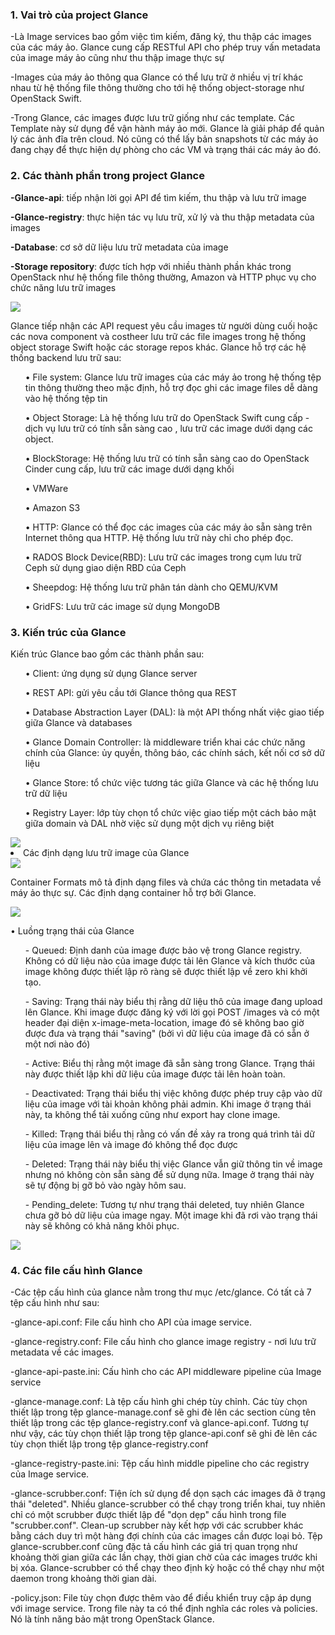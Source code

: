 <h3>1.	Vai trò của project Glance </h3>
<p>-Là Image services bao gồm việc tìm kiếm, đăng ký, thu thập các images của các máy ảo. Glance cung cấp RESTful API cho phép truy vấn metadata của image máy ảo cũng như thu thập image thực sự</p>
<p><p>-Images của máy ảo thông qua Glance có thể lưu trữ ở nhiều vị trí khác nhau từ hệ thống file thông thường cho tới hệ thống object-storage như OpenStack Swift.</p>
<p>-Trong Glance, các images được lưu trữ giống như các template. Các Template này sử dụng để vận hành máy ảo mới. Glance là giải pháp để quản lý các ảnh đĩa trên cloud. Nó cũng có thể lấy bản snapshots từ các máy ảo đang chạy để thực hiện dự phòng cho các VM và trạng thái các máy ảo đó.
</p>
<h3> 2.	Các thành phần trong project Glance </h3>
<p><strong>-Glance-api</strong>: tiếp nhận lời gọi API để tìm kiếm, thu thập và lưu trữ image</p>
<p><strong>-Glance-registry</strong>: thực hiện tác vụ lưu trữ, xử lý và thu thập metadata của images</p>
<p><strong>-Database</strong>: cơ sở dữ liệu lưu trữ metadata của image</p>
<p><strong>-Storage repository</strong>: được tích hợp với nhiều thành phần khác trong OpenStack như hệ thống file thông thường, Amazon và HTTP phục vụ cho chức năng lưu trữ images</p>

<img src="https://github.com/anhict/images/blob/master/16.png?raw=true">
<p>Glance tiếp nhận các API request yêu cầu images từ người dùng cuối hoặc các nova component và costheer lưu trữ các file images trong hệ thống object storage Swift hoặc các storage repos khác. Glance hỗ trợ các hệ thống backend lưu trữ sau:</p>
<ul>
<p>•	File system: Glance lưu trữ images của các máy ảo trong hệ thống tệp tin thông thường theo mặc định, hỗ trợ đọc ghi các image files dễ dàng vào hệ thống tệp tin </p>
<p>•	Object Storage: Là hệ thống lưu trữ do OpenStack Swift cung cấp - dịch vụ lưu trữ có tính sẵn sàng cao , lưu trữ các image dưới dạng các object.</p>
<p>•	BlockStorage: Hệ thống lưu trữ có tính sẵn sàng cao do OpenStack Cinder cung cấp, lưu trữ các image dưới dạng khối</p>
<p>•	VMWare</p>
<p>•	Amazon S3</p>
<p>•	HTTP: Glance có thể đọc các images của các máy ảo sẵn sàng trên Internet thông qua HTTP. Hệ thống lưu trữ này chỉ cho phép đọc.</p>
<p>•	RADOS Block Device(RBD): Lưu trữ các images trong cụm lưu trữ Ceph sử dụng giao diện RBD của Ceph
<p>•	Sheepdog: Hệ thống lưu trữ phân tán dành cho QEMU/KVM</p>
<p>•	GridFS: Lưu trữ các image sử dụng MongoDB</p>

</ul>
<h3>3.	Kiến trúc của Glance </h3>
<p>Kiến trúc Glance bao gồm các thành phần sau:</p>
<ul>
<p>•	Client: ứng dụng sử dụng Glance server</p>
<p>•	REST API: gửi yêu cầu tới Glance thông qua REST</p>
<p>•	Database Abstraction Layer (DAL): là một API thống nhất việc giao tiếp giữa Glance và databases</p>
<p>•	Glance Domain Controller: là middleware triển khai các chức năng chính của Glance: ủy quyền, thông báo, các chính sách, kết nối cơ sở dữ liệu</p>
<p>•	Glance Store: tổ chức việc tương tác giữa Glance và các hệ thống lưu trữ dữ liệu</p>
<p>•	Registry Layer: lớp tùy chọn tổ chức việc giao tiếp một cách bảo mật giữa domain và DAL nhờ việc sử dụng một dịch vụ riêng biệt</p>
</ul>
<img src="https://github.com/anhict/images/blob/master/17.png?raw=true">
<li>Các định dạng lưu trữ image của Glance</li>
<img src="https://github.com/anhict/images/blob/master/18.png?raw=true">
<p>Container Formats mô tả định dạng files và chứa các thông tin metadata về máy ảo thực sự. Các định dạng container hỗ trợ bởi Glance.</p>
<img src="https://github.com/anhict/images/blob/master/19.png?raw=true">
<p>•	Luồng trạng thái của Glance</p>
<ul>
<p>-	Queued: Định danh của image được bảo vệ trong Glance registry. Không có dữ liệu nào của image được tải lên Glance và kích thước của image không được thiết lập rõ ràng sẽ được thiết lập về zero khi khởi tạo.</p>
<p>-	Saving: Trạng thái này biểu thị rằng dữ liệu thô của image đang upload lên Glance. Khi image được đăng ký với lời gọi POST /images và có một header đại diện x-image-meta-location, image đó sẽ không bao giờ được đưa và trạng thái "saving" (bởi vì dữ liệu của image đã có sẵn ở một nơi nào đó)
<p>-	Active: Biểu thị rằng một image đã sẵn sàng trong Glance. Trạng thái này được thiết lập khi dữ liệu của image được tải lên hoàn toàn.</p>
-	Deactivated: Trạng thái biểu thị việc không được phép truy cập vào dữ liệu của image với tài khoản không phải admin. Khi image ở trạng thái này, ta không thể tải xuống cũng như export hay clone image.
<p>-	Killed: Trạng thái biểu thị rằng có vấn đề xảy ra trong quá trình tải dữ liệu của image lên và image đó không thể đọc được</p>
<p>-	Deleted: Trạng thái này biểu thị việc Glance vẫn giữ thông tin về image nhưng nó không còn sẵn sàng để sử dụng nữa. Image ở trạng thái này sẽ tự động bị gỡ bỏ vào ngày hôm sau.</p>
<p>-	Pending_delete: Tương tự như trạng thái deleted, tuy nhiên Glance chưa gỡ bỏ dữ liệu của image ngay. Một image khi đã rơi vào trạng thái này sẽ không có khả năng khôi phục.</p>

</ul>
<img src="https://github.com/anhict/images/blob/master/20.png?raw=true">
<h3>4.	Các file cấu hình Glance </h3>
<p>-Các tệp cấu hình của glance nằm trong thư mục /etc/glance. Có tất cả 7 tệp cấu hình như sau: </p>
<p>-glance-api.conf: File cấu hình cho API của image service.</p>
<p>-glance-registry.conf: File cấu hình cho glance image registry - nơi lưu trữ metadata về các images.</p>
<p>-glance-api-paste.ini: Cấu hình cho các API middleware pipeline của Image service</p>
<p>-glance-manage.conf: Là tệp cấu hình ghi chép tùy chỉnh. Các tùy chọn thiết lập trong tệp glance-manage.conf sẽ ghi đè lên các section cùng tên thiết lập trong các tệp glance-registry.conf và glance-api.conf. Tương tự như vậy, các tùy chọn thiết lập trong tệp glance-api.conf sẽ ghi đè lên các tùy chọn thiết lập trong tệp glance-registry.conf</p>
<p>-glance-registry-paste.ini: Tệp cấu hình middle pipeline cho các registry của Image service.</p>
<p>-glance-scrubber.conf: Tiện ích sử dụng để dọn sạch các images đã ở trạng thái "deleted". Nhiều glance-scrubber có thể chạy trong triển khai, tuy nhiên chỉ có một scrubber được thiết lập để "dọn dẹp" cấu hình trong file "scrubber.conf". Clean-up scrubber này kết hợp với các scrubber khác bằng cách duy trì một hàng đợi chính của các images cần được loại bỏ. Tệp glance-scrubber.conf cũng đặc tả cấu hình các giá trị quan trọng như khoảng thời gian giữa các lần chạy, thời gian chờ của các images trước khi bị xóa. Glance-scrubber có thể chạy theo định kỳ hoặc có thể chạy như một daemon trong khoảng thời gian dài.</p>
<p>-policy.json: File tùy chọn được thêm vào để điều khiển truy cập áp dụng với image service. Trong file này ta có thể định nghĩa các roles và policies. Nó là tính năng bảo mật trong OpenStack Glance.</p>

